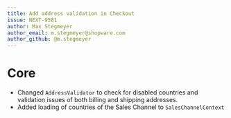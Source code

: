 ```yaml
---
title: Add address validation in Checkout
issue: NEXT-9581
author: Max Stegmeyer
author_email: m.stegmeyer@shopware.com
author_github: @m.stegmeyer
---
```

# Core
* Changed `AddressValidator` to check for disabled countries and validation issues of both billing and shipping addresses.
* Added loading of countries of the Sales Channel to `SalesChannelContext`
